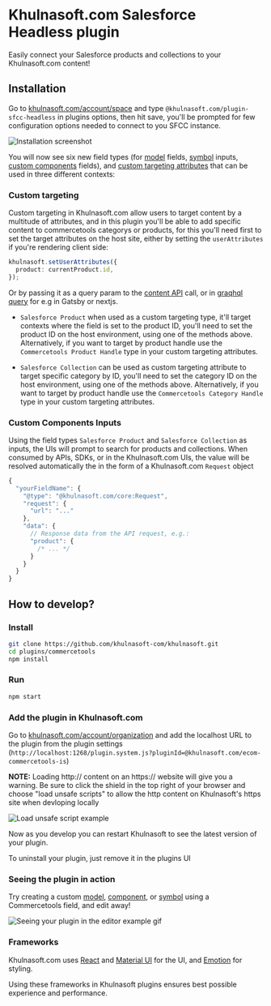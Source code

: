 # Khulnasoft.com Salesforce Headless plugin

Easily connect your Salesforce products and collections to your Khulnasoft.com content!

## Installation

Go to [khulnasoft.com/account/space](https://khulnasoft.com/account/space) and type `@khulnasoft.com/plugin-sfcc-headless` in plugins options, then hit save, you'll be prompted for few configuration options needed to connect to you SFCC instance.

![Installation screenshot](https://cdn.khulnasoft.com/api/v1/image/assets%2F6d39f4449e2b4e6792a793bb8c1d9615%2F18a7201313914cccae7f0311a1a614ae)

You will now see six new field types (for [model](https://khulnasoft.com/c/docs/guides/getting-started-with-models) fields, [symbol](https://khulnasoft.com/c/docs/guides/symbols) inputs, [custom components](https://khulnasoft.com/c/docs/custom-react-components) fields), and [custom targeting attributes](https://www.khulnasoft.com/c/docs/guides/targeting-and-scheduling#custom-targeting) that can be used in three different contexts:

### Custom targeting

Custom targeting in Khulnasoft.com allow users to target content by a multitude of attributes, and in this plugin you'll be able to add specific content to commercetools categorys or products, for this you'll need first to set the target attributes on the host site, either by setting the `userAttributes` if you're rendering client side:

```ts
khulnasoft.setUserAttributes({
  product: currentProduct.id,
});
```

Or by passing it as a query param to the [content API](https://www.khulnasoft.com/c/docs/query-api#:~:text=userAttributes) call, or in [graqhql query](https://www.khulnasoft.com/c/docs/graphql-api#:~:text=with%20targeting) for e.g in Gatsby or nextjs.

- `Salesforce Product` when used as a custom targeting type, it'll target contexts where the field is set to the product ID, you'll need to set the product ID on the host environment, using one of the methods above. Alternatively, if you want to target by product handle use the `Commercetools Product Handle` type in your custom targeting attributes.

- `Salesforce Collection` can be used as custom targeting attribute to target specific category by ID, you'll need to set the category ID on the host environment, using one of the methods above. Alternatively, if you want to target by product handle use the `Commercetools Category Handle` type in your custom targeting attributes.


### Custom Components Inputs

Using the field types `Salesforce Product` and `Salesforce Collection` as inputs, the UIs will prompt to search for products and collections. When consumed by APIs, SDKs, or in the Khulnasoft.com UIs, the value will be resolved automatically the in the form of a Khulnasoft.com `Request` object

```js
{
  "yourFieldName": {
    "@type": "@khulnasoft.com/core:Request",
    "request": {
      "url": "..."
    },
    "data": {
      // Response data from the API request, e.g.:
      "product": {
        /* ... */
      }
    }
  }
}
```

## How to develop?

### Install

```bash
git clone https://github.com/khulnasoft-com/khulnasoft.git
cd plugins/commercetools
npm install
```

### Run

```bash
npm start
```

### Add the plugin in Khulnasoft.com

Go to [khulnasoft.com/account/organization](https://khulnasoft.com/account/organization) and add the localhost URL to the plugin from the plugin settings (`http://localhost:1268/plugin.system.js?pluginId=@khulnasoft.com/ecom-commercetools-is`)

**NOTE:** Loading http:// content on an https:// website will give you a warning. Be sure to click the shield in the top right of your browser and choose "load unsafe scripts" to allow the http content on Khulnasoft's https site when devloping locally

<img alt="Load unsafe script example" src="https://i.stack.imgur.com/uSaLL.png">

Now as you develop you can restart Khulnasoft to see the latest version of your plugin.

To uninstall your plugin, just remove it in the plugins UI

### Seeing the plugin in action

Try creating a custom [model](https://khulnasoft.com/c/docs/guides/getting-started-with-models), [component](https://khulnasoft.com/c/docs/custom-react-components), or [symbol](https://khulnasoft.com/c/docs/guides/symbols) using a Commercetools field, and edit away!

<img src="https://i.imgur.com/uVOLn7A.gif" alt="Seeing your plugin in the editor example gif">

### Frameworks

Khulnasoft.com uses [React](https://github.com/facebook/react) and [Material UI](https://github.com/mui-org/material-ui) for the UI, and [Emotion](https://github.com/emotion-js/emotion) for styling.

Using these frameworks in Khulnasoft plugins ensures best possible experience and performance.
